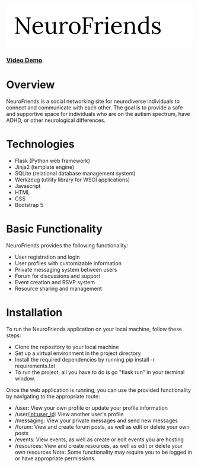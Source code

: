 ![NeuroFriends logo](./static/logo.png)

### [Video Demo](https://youtu.be/5Mp0ZaFU1gs)

# Overview
NeuroFriends is a social networking site for neurodiverse individuals to connect and communicate with each other. The goal is to provide a safe and supportive space for individuals who are on the autism spectrum, have ADHD, or other neurological differences.

# Technologies

- Flask (Python web framework)
- Jinja2 (template engine)
- SQLite (relational database management system)
- Werkzeug (utility library for WSGI applications)
- Javascript
- HTML
- CSS
- Bootstrap 5

# Basic Functionality

NeuroFriends provides the following functionality:

- User registration and login
- User profiles with customizable information
- Private messaging system between users
- Forum for discussions and support
- Event creation and RSVP system
- Resource sharing and management

# Installation

To run the NeuroFriends application on your local machine, follow these steps:

- Clone the repository to your local machine
- Set up a virtual environment in the project directory
- Install the required dependencies by running pip install -r requirements.txt
- To run the project, all you have to do is go "flask run" in your terminal window.

Once the web application is running, you can use the provided functionality by navigating to the appropriate route:

- /user: View your own profile or update your profile information
- /user/<int:user_id>: View another user's profile
- /messaging: View your private messages and send new messages
- /forum: View and create forum posts, as well as edit or delete your own posts
- /events: View events, as well as create or edit events you are hosting
- /resources: View and create resources, as well as edit or delete your own resources
Note: Some functionality may require you to be logged in or have appropriate permissions.
